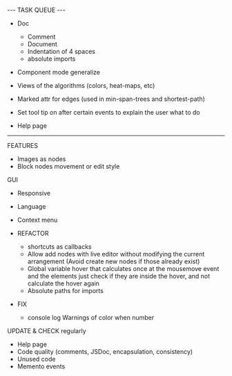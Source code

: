 
--- TASK QUEUE ---

 - Doc
    - Comment
    - Document
    - Indentation of 4 spaces
    - absolute imports
  - Component mode generalize

- Views of the algorithms (colors, heat-maps, etc)
- Marked attr for edges (used in min-span-trees and shortest-path)
- Set tool tip on after certain events to explain the user what to do
- Help page

------------------

FEATURES
  - Images as nodes
  - Block nodes movement or edit style

GUI
  - Responsive
  - Language
  - Context menu


- REFACTOR 
  - shortcuts as callbacks
  - Allow add nodes with live editor without modifying the current arrangement (Avoid create new nodes if those already exist)
  - Global variable hover that calculates once at the mousemove event and the elements just check if they are inside the hover, and not calculate the hover again
  - Absolute paths for imports


- FIX
  - console log Warnings of color when number


UPDATE & CHECK regularly
  - Help page
  - Code quality (comments, JSDoc, encapsulation, consistency)
  - Unused code
  - Memento events